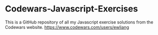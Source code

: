 # Codewars-Javascript-Exercises
This is a GitHub repository of all my Javascript exercise solutions from the Codewars website. https://www.codewars.com/users/ewliang
